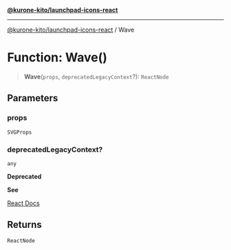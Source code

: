 [**@kurone-kito/launchpad-icons-react**](../README.md)

***

[@kurone-kito/launchpad-icons-react](../globals.md) / Wave

# Function: Wave()

> **Wave**(`props`, `deprecatedLegacyContext`?): `ReactNode`

## Parameters

### props

`SVGProps`

### deprecatedLegacyContext?

`any`

**Deprecated**

**See**

[React Docs](https://legacy.reactjs.org/docs/legacy-context.html#referencing-context-in-lifecycle-methods)

## Returns

`ReactNode`
